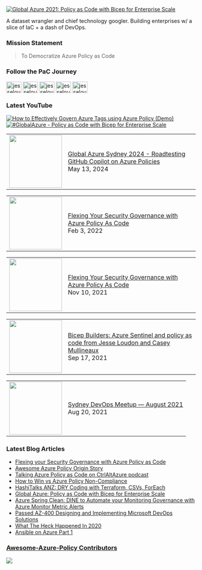 [![Global Azure 2021: Policy as Code with Bicep for Enterprise Scale](https://jloudon.com/assets/images/JesseJson2021.JPG)](https://youtu.be/qpnMJXw6pIg)

A dataset wrangler and chief technology googler. Building enterprises w/ a slice of IaC + a dash of DevOps. 

### **Mission Statement**
> To Democratize Azure Policy as Code

### **Follow the PaC Journey**
<p align="left">
<a href="https://linkedin.com/in/jesseloudon" target="blank"><img align="center" src="https://raw.githubusercontent.com/rahuldkjain/github-profile-readme-generator/master/src/images/icons/Social/linked-in-alt.svg" alt="jesseloudon" height="30" width="40" /></a>
<a href="https://github.com/jesseloudon" target="blank"><img align="center" src="https://github.com/rahuldkjain/github-profile-readme-generator/blob/master/src/images/icons/Social/github.svg" alt="jesseloudon" height="30" width="40" /></a>
 <a href="https://twitter.com/coder_au" target="blank"><img align="center" src="https://raw.githubusercontent.com/rahuldkjain/github-profile-readme-generator/master/src/images/icons/Social/twitter.svg" alt="jesseloudon" height="30" width="40" /></a>
<a href="https://jloudon.com/feed.xml" target="blank"><img align="center" src="https://github.com/rahuldkjain/github-profile-readme-generator/blob/master/src/images/icons/Social/rss.svg" alt="jesseloudon" height="30" width="40" /></a>
<a href="https://www.youtube.com/channel/UCZ79IZ2ofpJhLVAOgN0n9tw" target="blank"><img align="center" src="https://github.com/rahuldkjain/github-profile-readme-generator/blob/master/src/images/icons/Social/youtube.svg" alt="jesseloudon" height="30" width="40" /></a>
 
### Latest YouTube
<!-- BEGIN YOUTUBE-CARDS -->
[![How to Effectively Govern Azure Tags using Azure Policy (Demo)](https://ytcards.demolab.com/?id=Z93e2yYKO1Q&title=How+to+Effectively+Govern+Azure+Tags+using+Azure+Policy+%28Demo%29&lang=en&timestamp=1745553023&background_color=%230d1117&title_color=%23ffffff&stats_color=%23dedede&max_title_lines=1&width=250&border_radius=5 "How to Effectively Govern Azure Tags using Azure Policy (Demo)")](https://www.youtube.com/watch?v=Z93e2yYKO1Q)
[![#GlobalAzure - Policy as Code with Bicep for Enterprise Scale](https://ytcards.demolab.com/?id=qpnMJXw6pIg&title=%23GlobalAzure+-+Policy+as+Code+with+Bicep+for+Enterprise+Scale&lang=en&timestamp=1618672431&background_color=%230d1117&title_color=%23ffffff&stats_color=%23dedede&max_title_lines=1&width=250&border_radius=5 "#GlobalAzure - Policy as Code with Bicep for Enterprise Scale")](https://www.youtube.com/watch?v=qpnMJXw6pIg)
<!-- END YOUTUBE-CARDS -->

<!-- YOUTUBE-PLAYLIST:START --><table><tr><td><a href="https://www.youtube.com/watch?v=_Fjs7kUGeLI"><img width="140px" src="https://i.ytimg.com/vi/_Fjs7kUGeLI/mqdefault.jpg"></a></td>
<td><a href="https://www.youtube.com/watch?v=_Fjs7kUGeLI">Global Azure Sydney 2024 - Roadtesting GitHub Copilot on Azure Policies</a><br/>May 13, 2024</td></tr></table>
<table><tr><td><a href="https://www.youtube.com/watch?v=SuH_TBBsvLI"><img width="140px" src="https://i.ytimg.com/vi/SuH_TBBsvLI/mqdefault.jpg"></a></td>
<td><a href="https://www.youtube.com/watch?v=SuH_TBBsvLI">Flexing Your Security Governance with Azure Policy As Code</a><br/>Feb 3, 2022</td></tr></table>
<table><tr><td><a href="https://www.youtube.com/watch?v=-KSLh2I9e1U"><img width="140px" src="https://i.ytimg.com/vi/-KSLh2I9e1U/mqdefault.jpg"></a></td>
<td><a href="https://www.youtube.com/watch?v=-KSLh2I9e1U">Flexing Your Security Governance with Azure Policy As Code</a><br/>Nov 10, 2021</td></tr></table>
<table><tr><td><a href="https://www.youtube.com/watch?v=B03V3Tazcec"><img width="140px" src="https://i.ytimg.com/vi/B03V3Tazcec/mqdefault.jpg"></a></td>
<td><a href="https://www.youtube.com/watch?v=B03V3Tazcec">Bicep Builders: Azure Sentinel and policy as code from Jesse Loudon and Casey Mullineaux</a><br/>Sep 17, 2021</td></tr></table>
<table><tr><td><a href="https://www.youtube.com/watch?v=dPwy8nlNyNM"><img width="140px" src="https://i.ytimg.com/vi/dPwy8nlNyNM/mqdefault.jpg"></a></td>
<td><a href="https://www.youtube.com/watch?v=dPwy8nlNyNM">Sydney DevOps Meetup — August 2021</a><br/>Aug 20, 2021</td></tr></table>
<!-- YOUTUBE-PLAYLIST:END -->
 
### Latest Blog Articles
<!-- BLOG-POST-LIST:START -->
- [Flexing your Security Governance with Azure Policy as Code](https://jloudon.com/cloud/Flexing-your-Security-Governance-with-Azure-Policy-as-Code/)
- [Awesome Azure Policy Origin Story](https://jloudon.com/cloud/Awesome-Azure-Policy-Origin-Story/)
- [Talking Azure Policy as Code on CtrlAltAzure podcast](https://jloudon.com/cloud/Talking-Azure-Policy-as-Code-on-the-CtrlAltAzure-podcast/)
- [How to Win vs Azure Policy Non-Compliance](https://jloudon.com/cloud/How-To-Win-vs-Azure-Policy-Non-Compliance/)
- [HashiTalks ANZ: DRY Coding with Terraform, CSVs, ForEach](https://jloudon.com/cloud/HashiTalks-ANZ-DRY-Coding-with-Terraform-CSVs-ForEach/)
- [Global Azure: Policy as Code with Bicep for Enterprise Scale](https://jloudon.com/cloud/Global-Azure-Policy-as-Code-with-Bicep-for-Enterprise-Scale/)
- [Azure Spring Clean: DINE to Automate your Monitoring Governance with Azure Monitor Metric Alerts](https://jloudon.com/cloud/Azure-Spring-Clean-DINE-to-Automate-your-Monitoring-Governance-with-Azure-Monitor-Metric-Alerts/)
- [Passed AZ-400 Designing and Implementing Microsoft DevOps Solutions](https://jloudon.com/exams/Passed-AZ-400-Microsoft-Certified-DevOps-Engineer/)
- [What The Heck Happened In 2020](https://jloudon.com/personal/What-The-Heck-Happened-In-2020/)
- [Ansible on Azure Part 1](https://jloudon.com/cloud/Ansible-on-Azure-Part-1/)
<!-- BLOG-POST-LIST:END -->

### [Awesome-Azure-Policy Contributors](https://github.com/globalbao/awesome-azure-policy)
<a href="https://github.com/globalbao/awesome-azure-policy/graphs/contributors">
  <img src="https://contrib.rocks/image?repo=globalbao/awesome-azure-policy" />
</a>
